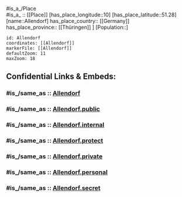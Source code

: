 ﻿---
confidential: public
isDeleted: false
location:
- 50.66
- 11.15
mapmarker: city
mapzoom:
- 7
- 12
SpocWebEntityId: 28746
tags:
- geo/City
type: City
---

#is_a_/Place  
#is_a_ :: [[Place]] 
[has_place_longitude::10] 
[has_place_latitude::51.28] 
[name::Allendorf] 
has_place_country:: [[Germany]]  
has_place_province:: [[Thüringen]] ] 
[Population::] 



```leaflet
id: Allendorf
coordinates: [[Allendorf]] 
markerFile: [[Allendorf]] 
defaultZoom: 11 
maxZoom: 18
```


## Confidential Links & Embeds: 

### #is_/same_as :: [Allendorf](/_Standards/Earth/Continent/Europe/Europe~Central/Germany/Germany~East/Thüringen/counties~TH/Saalfeld-Rudolstadt/cities~Saalfeld-Rudolst/Schwarzatal~Mitte/boroughs~Schwarzatal-M/Allendorf.md) 

### #is_/same_as :: [Allendorf.public](/_public/Earth/Continent/Europe/Europe~Central/Germany/Germany~East/Thüringen/counties~TH/Saalfeld-Rudolstadt/cities~Saalfeld-Rudolst/Schwarzatal~Mitte/boroughs~Schwarzatal-M/Allendorf.public.md) 

### #is_/same_as :: [Allendorf.internal](/_internal/Earth/Continent/Europe/Europe~Central/Germany/Germany~East/Thüringen/counties~TH/Saalfeld-Rudolstadt/cities~Saalfeld-Rudolst/Schwarzatal~Mitte/boroughs~Schwarzatal-M/Allendorf.internal.md) 

### #is_/same_as :: [Allendorf.protect](/_protect/Earth/Continent/Europe/Europe~Central/Germany/Germany~East/Thüringen/counties~TH/Saalfeld-Rudolstadt/cities~Saalfeld-Rudolst/Schwarzatal~Mitte/boroughs~Schwarzatal-M/Allendorf.protect.md) 

### #is_/same_as :: [Allendorf.private](/_private/Earth/Continent/Europe/Europe~Central/Germany/Germany~East/Thüringen/counties~TH/Saalfeld-Rudolstadt/cities~Saalfeld-Rudolst/Schwarzatal~Mitte/boroughs~Schwarzatal-M/Allendorf.private.md) 

### #is_/same_as :: [Allendorf.personal](/_personal/Earth/Continent/Europe/Europe~Central/Germany/Germany~East/Thüringen/counties~TH/Saalfeld-Rudolstadt/cities~Saalfeld-Rudolst/Schwarzatal~Mitte/boroughs~Schwarzatal-M/Allendorf.personal.md) 

### #is_/same_as :: [Allendorf.secret](/_secret/Earth/Continent/Europe/Europe~Central/Germany/Germany~East/Thüringen/counties~TH/Saalfeld-Rudolstadt/cities~Saalfeld-Rudolst/Schwarzatal~Mitte/boroughs~Schwarzatal-M/Allendorf.secret.md)

